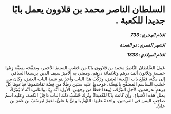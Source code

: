 <h1 dir="rtl">السلطان الناصر محمد بن قلاوون يعمل بابًا جديدا للكعبة .</h1>

<h5 dir="rtl">العام الهجري:  733

الشهر القمري: ذو القعدة

العام الميلادي: 1333</h5>

<p dir="rtl">عَمِلَ السُّلطانُ النَّاصِرُ محمد بن قلاوون بابًا من خَشَبِ السنط الأحمر، وصَفَّحه بفِضَّة زِنتُها خمسة وثلاثون ألفَ درهم وثلاثمائة درهم، ومضى به الأميرُ سيف الدين برسبغا الساقي إلى مكَّة، فقُلِعَ باب الكعبة العتيق، ورُكِّبَ هذا الباب وأخذ بنو شيبةَ الباب العتيق، وكان من خَشَبِ الساسم المصَفَّح بالفِضَّة، فوجدوا عليه ستين رطلًا من فِضَّة تقاسَموها فباعوها كلُّ دِرهمٍ بدرهمين، لأجلِ التبَرُّك، (وهذا خطأٌ من وجهَينِ: الأول: أنَّه رِبًا. والثاني: أنَّه لا يُتبَرَّكُ بمثل هذه الأشياءِ، وإن كانت بابًا للكعبة!) وتُرِكَ خَشَبُ ذلك الباب داخِلَ الكعبة، وعليه اسمُ صاحِبِ اليمن في الفردتين، واحدةٌ عليها: اللهُمَّ يا وليُّ يا عليُّ، اغفِرْ ليوسُفَ بنِ عُمَرَ بنِ عليٍّ.</p></br>
